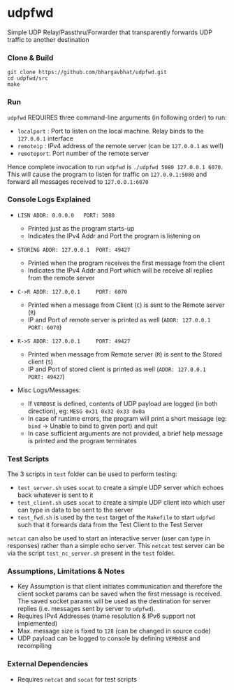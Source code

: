 # udpfwd
Simple UDP Relay/Passthru/Forwarder that transparently forwards UDP traffic to another destination

### Clone & Build
```
git clone https://github.com/bhargavbhat/udpfwd.git
cd udpfwd/src
make
```

### Run
`udpfwd` REQUIRES three command-line arguments (in following order) to run:

- `localport` : Port to listen on the local machine. Relay binds to the `127.0.0.1` interface
- `remoteip`  : IPv4 address of the remote server (can be `127.0.0.1` as well)
- `remoteport`: Port number of the remote server

Hence complete invocation to run `udpfwd` is  `./udpfwd 5080 127.0.0.1 6070`. This will cause the program to listen for traffic on `127.0.0.1:5080` and forward all messages received to `127.0.0.1:6070`

### Console Logs Explained

- `LISN ADDR: 0.0.0.0 	PORT: 5080`
    * Printed just as the program starts-up
    * Indicates the IPv4 Addr and Port the program is listening on
    
- `STORING ADDR: 127.0.0.1 	PORT: 49427`
    * Printed when the program receives the first message from the client
    * Indicates the IPv4 Addr and Port which will be receive all replies from the remote server
    
- `C->R ADDR: 127.0.0.1 	PORT: 6070`
    * Printed when a message from Client (`C`) is sent to the Remote server (`R`)
    * IP and Port of remote server is printed as well (`ADDR: 127.0.0.1 	PORT: 6070`)
    
- `R->S ADDR: 127.0.0.1 	PORT: 49427`
    * Printed when message from Remote server (`R`) is sent to the Stored client (`S`)
    * IP and Port of stored client is printed as well (`ADDR: 127.0.0.1 	PORT: 49427`)
   
- Misc Logs/Messages:
  * If `VERBOSE` is defined, contents of UDP payload are logged (in both direction), eg: `MESG 0x31 0x32 0x33 0x0a`
  * In case of runtime errors, the program will print a short message (eg: `bind` -> Unable to bind to given port) and quit
  * In case sufficient arguments are not provided, a brief help message is printed and the program terminates 
  
### Test Scripts
The 3 scripts in `test` folder can be used to perform testing:

- `test_server.sh` uses `socat` to create a simple UDP server which echoes back whatever is sent to it
- `test_client.sh` uses `socat` to create a simple UDP client into which user can type in data to be sent to the server
- `test_fwd.sh` is used by the `test` target of the `Makefile` to start `udpfwd` such that it forwards data from the Test Client to the Test Server

`netcat` can also be used to start an interactive server (user can type in responses) rather than a simple echo server. This `netcat` test server can be via the script `test_nc_server.sh` present in the `test` folder.

### Assumptions, Limitations & Notes
- Key Assumption is that client initiates communication and therefore the client socket params can be saved when the first message is received. The saved socket params will be used as the destination for server replies (i.e. messages sent by server to `udpfwd`).
- Requires IPv4 Addresses (name resolution & IPv6 support not implemented)
- Max. message size is fixed to `128` (can be changed in source code)
- UDP payload can be logged to console by defining `VERBOSE` and recompiling

### External Dependencies
- Requires `netcat` and `socat` for test scripts
